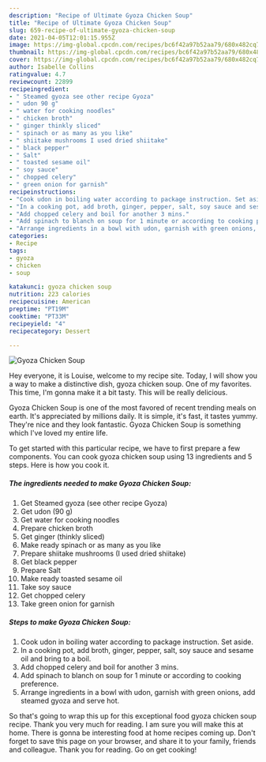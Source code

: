 ```yaml
---
description: "Recipe of Ultimate Gyoza Chicken Soup"
title: "Recipe of Ultimate Gyoza Chicken Soup"
slug: 659-recipe-of-ultimate-gyoza-chicken-soup
date: 2021-04-05T12:01:15.955Z
image: https://img-global.cpcdn.com/recipes/bc6f42a97b52aa79/680x482cq70/gyoza-chicken-soup-recipe-main-photo.jpg
thumbnail: https://img-global.cpcdn.com/recipes/bc6f42a97b52aa79/680x482cq70/gyoza-chicken-soup-recipe-main-photo.jpg
cover: https://img-global.cpcdn.com/recipes/bc6f42a97b52aa79/680x482cq70/gyoza-chicken-soup-recipe-main-photo.jpg
author: Isabelle Collins
ratingvalue: 4.7
reviewcount: 22899
recipeingredient:
- " Steamed gyoza see other recipe Gyoza"
- " udon 90 g"
- " water for cooking noodles"
- " chicken broth"
- " ginger thinkly sliced"
- " spinach or as many as you like"
- " shiitake mushrooms I used dried shiitake"
- " black pepper"
- " Salt"
- " toasted sesame oil"
- " soy sauce"
- " chopped celery"
- " green onion for garnish"
recipeinstructions:
- "Cook udon in boiling water according to package instruction. Set aside."
- "In a cooking pot, add broth, ginger, pepper, salt, soy sauce and sesame oil and bring to a boil."
- "Add chopped celery and boil for another 3 mins."
- "Add spinach to blanch on soup for 1 minute or according to cooking preference."
- "Arrange ingredients in a bowl with udon, garnish with green onions, add steamed gyoza and serve hot."
categories:
- Recipe
tags:
- gyoza
- chicken
- soup

katakunci: gyoza chicken soup 
nutrition: 223 calories
recipecuisine: American
preptime: "PT19M"
cooktime: "PT33M"
recipeyield: "4"
recipecategory: Dessert

---
```



![Gyoza Chicken Soup](https://img-global.cpcdn.com/recipes/bc6f42a97b52aa79/680x482cq70/gyoza-chicken-soup-recipe-main-photo.jpg)

Hey everyone, it is Louise, welcome to my recipe site. Today, I will show you a way to make a distinctive dish, gyoza chicken soup. One of my favorites. This time, I'm gonna make it a bit tasty. This will be really delicious.



Gyoza Chicken Soup is one of the most favored of recent trending meals on earth. It's appreciated by millions daily. It is simple, it's fast, it tastes yummy. They're nice and they look fantastic. Gyoza Chicken Soup is something which I've loved my entire life.


To get started with this particular recipe, we have to first prepare a few components. You can cook gyoza chicken soup using 13 ingredients and 5 steps. Here is how you cook it.

<!--inarticleads1-->

##### The ingredients needed to make Gyoza Chicken Soup:

1. Get  Steamed gyoza (see other recipe Gyoza)
1. Get  udon (90 g)
1. Get  water for cooking noodles
1. Prepare  chicken broth
1. Get  ginger (thinkly sliced)
1. Make ready  spinach or as many as you like
1. Prepare  shiitake mushrooms (I used dried shiitake)
1. Get  black pepper
1. Prepare  Salt
1. Make ready  toasted sesame oil
1. Take  soy sauce
1. Get  chopped celery
1. Take  green onion for garnish




<!--inarticleads2-->

##### Steps to make Gyoza Chicken Soup:

1. Cook udon in boiling water according to package instruction. Set aside.
1. In a cooking pot, add broth, ginger, pepper, salt, soy sauce and sesame oil and bring to a boil.
1. Add chopped celery and boil for another 3 mins.
1. Add spinach to blanch on soup for 1 minute or according to cooking preference.
1. Arrange ingredients in a bowl with udon, garnish with green onions, add steamed gyoza and serve hot.




So that's going to wrap this up for this exceptional food gyoza chicken soup recipe. Thank you very much for reading. I am sure you will make this at home. There is gonna be interesting food at home recipes coming up. Don't forget to save this page on your browser, and share it to your family, friends and colleague. Thank you for reading. Go on get cooking!
